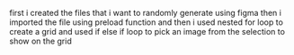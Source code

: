 first i created the files that i want to randomly generate using figma 
then i imported the file using preload function 
and then i used nested for loop to create a grid and used if else if loop to pick an image from the selection to show on the grid